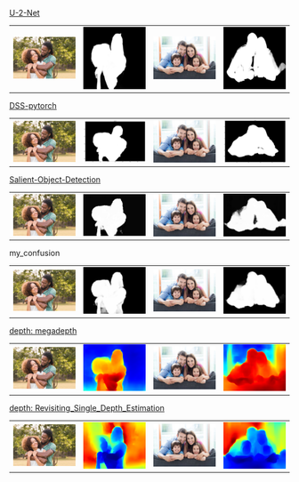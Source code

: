 [U-2-Net](https://github.com/NathanUA/U-2-Net)
<table><tr>
<td> <img src="/summary/U-2-Net/demo.jpg" alt="Drawing" style="width: 200px;"/> </td>
  <td> <img src="/summary/U-2-Net/demoU.png" alt="Drawing" style="width: 200px;"/> </td>
<td> <img src="/summary/U-2-Net/demo1.jpg" alt="Drawing" style="width: 200px;"/> </td>
  <td> <img src="/summary/U-2-Net/demo1U.png" alt="Drawing" style="width: 200px;"/> </td>
</tr></table>

[DSS-pytorch](https://github.com/AceCoooool/DSS-pytorch)
<table><tr>
<td> <img src="/summary/DSS-pytorch/demo.jpg" alt="Drawing" style="width: 200px;"/> </td>
  <td> <img src="/summary/DSS-pytorch/demo.png" alt="Drawing" style="width: 200px;"/> </td>
<td> <img src="/summary/DSS-pytorch/demo1.jpg" alt="Drawing" style="width: 200px;"/> </td>
  <td> <img src="/summary/DSS-pytorch/demo1.png" alt="Drawing" style="width: 200px;"/> </td>
</tr></table>

[Salient-Object-Detection](https://github.com/topics/salient-object-detection)
<table><tr>
<td> <img src="/summary/Salient-Object-Detection/demo.jpg" alt="Drawing" style="width: 200px;"/> </td>
  <td> <img src="/summary/Salient-Object-Detection/output_demo.jpg" alt="Drawing" style="width: 200px;"/> </td>
<td> <img src="/summary/Salient-Object-Detection/demo1.jpg" alt="Drawing" style="width: 200px;"/> </td>
  <td> <img src="/summary/Salient-Object-Detection/output_demo1.jpg" alt="Drawing" style="width: 200px;"/> </td>
</tr></table>

my_confusion
<table><tr>
<td> <img src="/summary/my_confusion/demo.jpg" alt="Drawing" style="width: 200px;"/> </td>
  <td> <img src="/summary/my_confusion/demo_final35.png" alt="Drawing" style="width: 200px;"/> </td>
<td> <img src="/summary/my_confusion/demo1.jpg" alt="Drawing" style="width: 200px;"/> </td>
  <td> <img src="/summary/my_confusion/demo1_final35.png" alt="Drawing" style="width: 200px;"/> </td>
</tr></table>




[depth:    megadepth](https://github.com/zhengqili/MegaDepth)
<table><tr>
<td> <img src="/summary/megadepth/demo.jpg" alt="Drawing" style="width: 200px;"/> </td>
  <td> <img src="/summary/megadepth/demo.png" alt="Drawing" style="width: 200px;"/> </td>
<td> <img src="/summary/megadepth/demo1.jpg" alt="Drawing" style="width: 200px;"/> </td>
  <td> <img src="/summary/megadepth/demo1.png" alt="Drawing" style="width: 200px;"/> </td>
</tr></table>

[depth:  Revisiting_Single_Depth_Estimation](https://github.com/JunjH/Revisiting_Single_Depth_Estimation)
<table><tr>
<td> <img src="/summary/Revisiting_Single_Depth_Estimation/demo.jpg" alt="Drawing" style="width: 200px;"/> </td>
  <td> <img src="/summary/Revisiting_Single_Depth_Estimation/out.png" alt="Drawing" style="width: 200px;"/> </td>
<td> <img src="/summary/Revisiting_Single_Depth_Estimation/demo1.jpg" alt="Drawing" style="width: 200px;"/> </td>
  <td> <img src="/summary/Revisiting_Single_Depth_Estimation/out1.png" alt="Drawing" style="width: 200px;"/> </td>
</tr></table>
